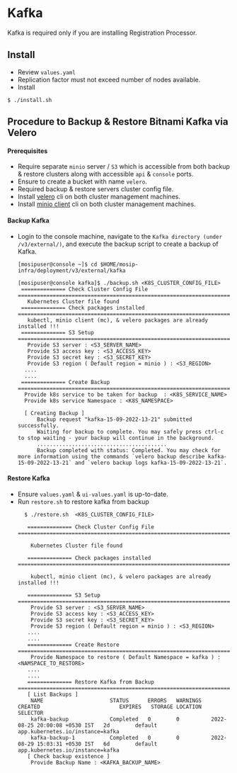 # Kafka

Kafka is required only if you are installing Registration Processor.

## Install
* Review `values.yaml`  
* Replication factor must not exceed number of nodes available.
* Install
```
$ ./install.sh
```

## Procedure to Backup & Restore Bitnami Kafka via Velero

#### Prerequisites
* Require separate `minio` server / `S3` which is accessible from both backup & restore clusters along with accessible `api` & `console` ports.
* Ensure to create a bucket with name `velero`.
* Required backup & restore servers cluster config file.
* Install [velero](https://velero.io/docs/v1.9/basic-install/#install-the-cli) cli on both cluster management machines.
* Install [minio client](https://docs.min.io/docs/minio-client-quickstart-guide.html) cli on both cluster management machines.

#### Backup Kafka
* Login to the console machine, navigate to the `Kafka directory (under /v3/external/)`, and execute the backup script to create a backup of Kafka.
  ```
  [mosipuser@console ~]$ cd $HOME/mosip-infra/deployment/v3/external/kafka
  ```
  ```
  [mosipuser@console kafka]$ ./backup.sh <K8S_CLUSTER_CONFIG_FILE>
   ============== Check Cluster Config File ==========================================================================================================
     Kubernetes Cluster file found 
   ============== Check packages installed ===========================================================================================================
     kubectl, minio client (mc), & velero packages are already installed !!! 
   ============== S3 Setup ===========================================================================================================================
     Provide S3 server : <S3_SERVER_NAME>
     Provide S3 access key : <S3_ACCESS_KEY>
     Provide S3 secret key : <S3_SECRET_KEY>
     Provide S3 region ( Default region = minio ) : <S3_REGION>
    ....
    ....
   ============== Create Backup ======================================================================================================================
    Provide k8s service to be taken for backup  : <K8S_SERVICE_NAME>
    Provide k8s service Namespace : <K8S_NAMESPACE>

    [ Creating Backup ] 
        Backup request "kafka-15-09-2022-13-21" submitted successfully.
        Waiting for backup to complete. You may safely press ctrl-c to stop waiting - your backup will continue in the background.
        .........................................
        Backup completed with status: Completed. You may check for more information using the commands `velero backup describe kafka-15-09-2022-13-21` and `velero backup logs kafka-15-09-2022-13-21`.
  ```


#### Restore Kafka
* Ensure `values.yaml` & `ui-values.yaml` is up-to-date.
* Run `restore.sh` to restore kafka from backup
  ```
    $ ./restore.sh  <K8S_CLUSTER_CONFIG_FILE>

     ============== Check Cluster Config File ==========================================================================================================

      Kubernetes Cluster file found 

     ============== Check packages installed ===========================================================================================================

      kubectl, minio client (mc), & velero packages are already installed !!! 

     ============== S3 Setup ===========================================================================================================================
      Provide S3 server : <S3_SERVER_NAME>
      Provide S3 access key : <S3_ACCESS_KEY>
      Provide S3 secret key : <S3_SECRET_KEY>
      Provide S3 region ( Default region = minio ) : <S3_REGION>
     ....
     ....
     ============== Create Restore =====================================================================================================================
      Provide Namespace to restore ( Default Namespace = kafka ) : <NAMSPACE_TO_RESTORE>
     ....
     ....
     ============== Restore Kafka from Backup ==========================================================================================================
     [ List Backups ] 	
      NAME                     STATUS      ERRORS   WARNINGS   CREATED                         EXPIRES   STORAGE LOCATION   SELECTOR
      kafka-backup             Completed   0        0          2022-08-25 20:00:08 +0530 IST   2d        default            app.kubernetes.io/instance=kafka
      kafka-backup-1           Completed   0        0          2022-08-29 15:03:31 +0530 IST   6d        default            app.kubernetes.io/instance=kafka
     [ Check backup existence ]
      Provide Backup Name : <KAFKA_BACKUP_NAME>
  ```